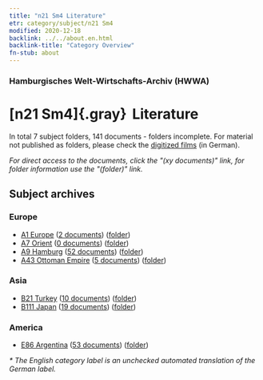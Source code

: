 ```yaml
---
title: "n21 Sm4 Literature"
etr: category/subject/n21 Sm4
modified: 2020-12-18
backlink: ../../about.en.html
backlink-title: "Category Overview"
fn-stub: about
---
```


### Hamburgisches Welt-Wirtschafts-Archiv (HWWA)
# [n21 Sm4]{.gray}&#8201; Literature&#160; 





In total 7 subject folders, 141 documents - folders incomplete.
For material not published as folders, please check the [digitized films](/film/h1_sh) (in German).

_For direct access to the documents, click the "(xy documents)" link, for folder information use the "(folder)" link._

## Subject archives



### Europe

- [A1 Europe](../../../geo/about.en.html#A1) (<a href="https://dfg-viewer.de/show/?tx_dlf[id]=https://pm20.zbw.eu/mets/sh/1408xx/140892/1453xx/145301/public.mets.en.xml" target="_blank">2 documents</a>) ([folder](http://purl.org/pressemappe20/folder/sh/140892,145301))
- [A7 Orient](../../../geo/about.en.html#A7) (<a href="https://dfg-viewer.de/show/?tx_dlf[id]=https://pm20.zbw.eu/mets/sh/1409xx/140902/1453xx/145301/public.mets.en.xml" target="_blank">0 documents</a>) ([folder](http://purl.org/pressemappe20/folder/sh/140902,145301))
- [A9 Hamburg](../../../geo/about.en.html#A9) (<a href="https://dfg-viewer.de/show/?tx_dlf[id]=https://pm20.zbw.eu/mets/sh/1409xx/140905/1453xx/145301/public.mets.en.xml" target="_blank">52 documents</a>) ([folder](http://purl.org/pressemappe20/folder/sh/140905,145301))
- [A43 Ottoman Empire](../../../geo/about.en.html#A43) (<a href="https://dfg-viewer.de/show/?tx_dlf[id]=https://pm20.zbw.eu/mets/sh/1410xx/141034/1453xx/145301/public.mets.en.xml" target="_blank">5 documents</a>) ([folder](http://purl.org/pressemappe20/folder/sh/141034,145301))

### Asia

- [B21 Turkey](../../../geo/about.en.html#B21) (<a href="https://dfg-viewer.de/show/?tx_dlf[id]=https://pm20.zbw.eu/mets/sh/1411xx/141111/1453xx/145301/public.mets.en.xml" target="_blank">10 documents</a>) ([folder](http://purl.org/pressemappe20/folder/sh/141111,145301))
- [B111 Japan](../../../geo/about.en.html#B111) (<a href="https://dfg-viewer.de/show/?tx_dlf[id]=https://pm20.zbw.eu/mets/sh/1412xx/141272/1453xx/145301/public.mets.en.xml" target="_blank">19 documents</a>) ([folder](http://purl.org/pressemappe20/folder/sh/141272,145301))

### America

- [E86 Argentina](../../../geo/about.en.html#E86) (<a href="https://dfg-viewer.de/show/?tx_dlf[id]=https://pm20.zbw.eu/mets/sh/1416xx/141692/1453xx/145301/public.mets.en.xml" target="_blank">53 documents</a>) ([folder](http://purl.org/pressemappe20/folder/sh/141692,145301))


_* The English category label is an unchecked automated translation of the German label._

